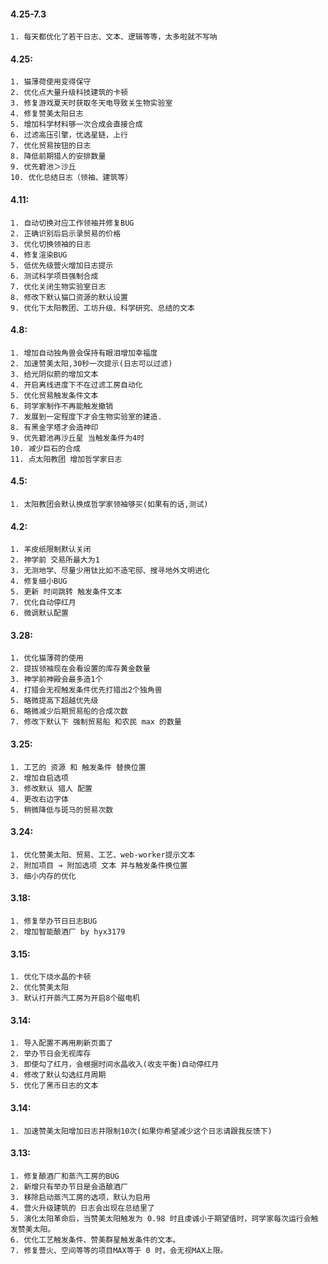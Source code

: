 #### 4.25-7.3
    1. 每天都优化了若干日志、文本、逻辑等等，太多啦就不写呐
#### 4.25:
    1. 猫薄荷使用变得保守
	2. 优化点大量升级科技建筑的卡顿
	3. 修复游戏夏天时获取冬天电导致关生物实验室
	4. 修复赞美太阳日志
	5. 增加科学材料够一次合成会直接合成
	6. 过滤高压引擎，优选星链，上行
	7. 优化贸易按钮的日志
	8. 降低前期猎人的安排数量
	9. 优先碧池＞沙丘
	10. 优化总结日志（领袖、建筑等）
#### 4.11:
    1. 自动切换对应工作领袖并修复BUG
    2. 正确识别后启示录贸易的价格
    3. 优化切换领袖的日志
    4. 修复渲染BUG
    5. 低优先级营火增加日志提示
    6. 测试科学项目强制合成
    7. 优化关闭生物实验室日志
    8. 修改下默认猫口资源的默认设置
    9. 优化下太阳教团、工坊升级、科学研究、总结的文本
#### 4.8:
    1. 增加自动独角兽会保持有眼泪增加幸福度
    2. 加速赞美太阳,30秒一次提示(日志可以过滤)
    3. 给光阴似箭的增加文本
    4. 开启离线进度下不在过滤工房自动化
    5. 优化贸易触发条件文本
    6. 珂学家制作不再能触发撤销
    7. 发展到一定程度下才会生物实验室的建造.
    8. 有黑金字塔才会造神印
    9. 优先碧池再沙丘星 当触发条件为4时
    10. 减少巨石的合成
    11. 点太阳教团 增加哲学家日志
#### 4.5:
    1. 太阳教团会默认换成哲学家领袖够买(如果有的话,测试)
#### 4.2:
    1. 羊皮纸限制默认关闭
    2. 神学前 交易所最大为1
    3. 无测地学、尽量少用钛比如不造宅邸、搜寻地外文明进化
    4. 修复细小BUG
    5. 更新 时间跳转 触发条件文本
    7. 优化自动停红月
    6. 微调默认配置
#### 3.28:
    1. 优化猫薄荷的使用
	2. 提拔领袖现在会看设置的库存黄金数量
	3. 神学前神殿会最多造1个
	4. 打猎会无视触发条件优先打猎出2个独角兽
	5. 略微提高下超越优先级
	6. 略微减少后期贸易船的合成次数
    7. 修改下默认下 强制贸易船 和农民 max 的数量
#### 3.25:
    1. 工艺的 资源 和 触发条件 替换位置
	2. 增加自启选项
	3. 修改默认 猎人 配置
	4. 更改右边字体
	5. 稍微降低与斑马的贸易次数
#### 3.24:
    1. 优化赞美太阳、贸易、工艺、web-worker提示文本
	2. 附加项目 → 附加选项 文本 并与触发条件换位置
	3. 细小内存的优化
#### 3.18:
    1. 修复举办节日日志BUG
    2. 增加智能酿酒厂 by hyx3179
#### 3.15:
    1. 优化下烧水晶的卡顿
    2. 优化赞美太阳
    3. 默认打开蒸汽工房为开启8个磁电机
#### 3.14:
    1. 导入配置不再用刷新页面了
    2. 举办节日会无视库存
    3. 即使勾了红月，会根据时间水晶收入(收支平衡)自动停红月
    4. 修改了默认勾选红月周期
    5. 优化了黑币日志的文本
#### 3.14:
    1. 加速赞美太阳增加日志并限制10次(如果你希望减少这个日志请跟我反馈下)
#### 3.13:
    1. 修复酿酒厂和蒸汽工房的BUG
    2. 新增只有举办节日是会造酿酒厂
    3. 移除启动蒸汽工房的选项，默认为启用
    4. 营火升级建筑的 日志会出现在总结里了
    5. 演化太阳革命后，当赞美太阳触发为 0.98 时且虔诚小于期望值时，珂学家每次运行会触发赞美太阳。
    6. 优化工艺触发条件、赞美群星触发条件的文本。
    7. 修复营火、空间等等的项目MAX等于 0 时，会无视MAX上限。